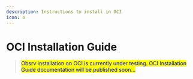 ```yaml
---
description: Instructions to install in OCI
icon: o
---
```


# OCI Installation Guide

> <mark style="color:blue;">Obsrv installation on OCI is currently under testing. OCI Installation Guide documentation will be published soon...</mark>
